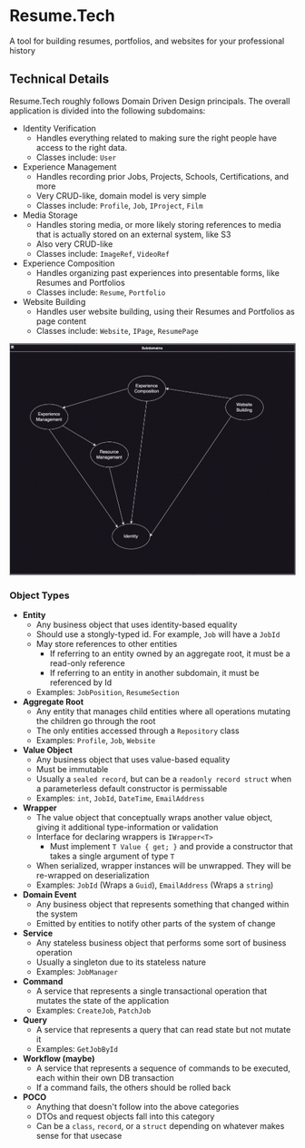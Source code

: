 # Resume.Tech
A tool for building resumes, portfolios, and websites for your professional history

## Technical Details

Resume.Tech roughly follows Domain Driven Design principals. The overall application is divided into the following subdomains:
- Identity Verification
  - Handles everything related to making sure the right people have access to the right data. 
  - Classes include: `User`
- Experience Management
  - Handles recording prior Jobs, Projects, Schools, Certifications, and more
  - Very CRUD-like, domain model is very simple
  - Classes include: `Profile`, `Job`, `IProject`, `Film`
- Media Storage
  - Handles storing media, or more likely storing references to media that is actually stored on an external system, like S3
  - Also very CRUD-like
  - Classes include: `ImageRef`, `VideoRef`
- Experience Composition
  - Handles organizing past experiences into presentable forms, like Resumes and Portfolios
  - Classes include: `Resume`, `Portfolio`
- Website Building
  - Handles user website building, using their Resumes and Portfolios as page content
  - Classes include: `Website`, `IPage`, `ResumePage`

![Subdomains](https://github.com/bmartin5263/Resume.Tech/blob/master/Wiki/Subdomains.png?raw=true)

### Object Types
- **Entity**
  - Any business object that uses identity-based equality
  - Should use a stongly-typed id. For example, `Job` will have a `JobId`
  - May store references to other entities
    - If referring to an entity owned by an aggregate root, it must be a read-only reference
    - If referring to an entity in another subdomain, it must be referenced by Id
  - Examples: `JobPosition`, `ResumeSection`
- **Aggregate Root**
  - Any entity that manages child entities where all operations mutating the children go through the root
  - The only entities accessed through a `Repository` class
  - Examples: `Profile`, `Job`, `Website`
- **Value Object**
  - Any business object that uses value-based equality
  - Must be immutable
  - Usually a `sealed record`, but can be a `readonly record struct` when a parameterless default constructor is permissable
  - Examples: `int`, `JobId`, `DateTime`, `EmailAddress`
- **Wrapper**
  - The value object that conceptually wraps another value object, giving it additional type-information or validation
  - Interface for declaring wrappers is `IWrapper<T>`
    - Must implement `T Value { get; }` and provide a constructor that takes a single argument of type `T`
  - When serialized, wrapper instances will be unwrapped. They will be re-wrapped on deserialization
  - Examples: `JobId` (Wraps a `Guid`), `EmailAddress` (Wraps a `string`)
- **Domain Event**
  - Any business object that represents something that changed within the system
  - Emitted by entities to notify other parts of the system of change
- **Service**
  - Any stateless business object that performs some sort of business operation
  - Usually a singleton due to its stateless nature
  - Examples: `JobManager`
- **Command**
  - A service that represents a single transactional operation that mutates the state of the application
  - Examples: `CreateJob`, `PatchJob`
- **Query**
  - A service that represents a query that can read state but not mutate it
  - Examples: `GetJobById`
- **Workflow (maybe)**
  - A service that represents a sequence of commands to be executed, each within their own DB transaction
  - If a command fails, the others should be rolled back
- **POCO**
  - Anything that doesn't follow into the above categories
  - DTOs and request objects fall into this category
  - Can be a `class`, `record`, or a `struct` depending on whatever makes sense for that usecase
